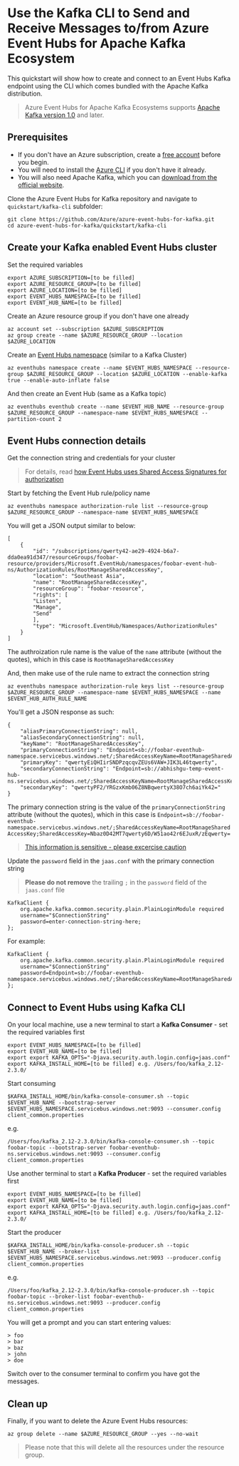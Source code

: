 # Use the Kafka CLI to Send and Receive Messages to/from Azure Event Hubs for Apache Kafka Ecosystem

This quickstart will show how to create and connect to an Event Hubs Kafka endpoint using the CLI which comes bundled with the Apache Kafka distribution. 

> Azure Event Hubs for Apache Kafka Ecosystems supports [Apache Kafka version 1.0](https:/kafka.apache.org/10/documentation.html) and later.

## Prerequisites

- If you don't have an Azure subscription, create a [free account](https://azure.microsoft.com/free/) before you begin.
- You will need to install the [Azure CLI](https://docs.microsoft.com/cli/azure/install-azure-cli?view=azure-cli-latest) if you don't have it already.
- You will also need Apache Kafka, which you can [download from the official website](https://kafka.apache.org/downloads).

Clone the Azure Event Hubs for Kafka repository and navigate to `quickstart/kafka-cli` subfolder:

    git clone https://github.com/Azure/azure-event-hubs-for-kafka.git
    cd azure-event-hubs-for-kafka/quickstart/kafka-cli

## Create your Kafka enabled Event Hubs cluster

Set the required variables

    export AZURE_SUBSCRIPTION=[to be filled]
    export AZURE_RESOURCE_GROUP=[to be filled]
    export AZURE_LOCATION=[to be filled]
    export EVENT_HUBS_NAMESPACE=[to be filled]
    export EVENT_HUB_NAME=[to be filled]

Create an Azure resource group if you don't have one already

    az account set --subscription $AZURE_SUBSCRIPTION
    az group create --name $AZURE_RESOURCE_GROUP --location $AZURE_LOCATION

Create an [Event Hubs namespace](https://docs.microsoft.com/azure/event-hubs/event-hubs-features) (similar to a Kafka Cluster)

    az eventhubs namespace create --name $EVENT_HUBS_NAMESPACE --resource-group $AZURE_RESOURCE_GROUP --location $AZURE_LOCATION --enable-kafka true --enable-auto-inflate false

And then create an Event Hub (same as a Kafka topic)

    az eventhubs eventhub create --name $EVENT_HUB_NAME --resource-group $AZURE_RESOURCE_GROUP --namespace-name $EVENT_HUBS_NAMESPACE --partition-count 2

## Event Hubs connection details

Get the connection string and credentials for your cluster

> For details, read [how Event Hubs uses Shared Access Signatures for authorization](https://docs.microsoft.com/azure/event-hubs/authorize-access-shared-access-signature?WT.mc_id=devto-blog-abhishgu)

Start by fetching the Event Hub rule/policy name

    az eventhubs namespace authorization-rule list --resource-group $AZURE_RESOURCE_GROUP --namespace-name $EVENT_HUBS_NAMESPACE

You will get a JSON output similar to below:

    [
        {
            "id": "/subscriptions/qwerty42-ae29-4924-b6a7-dda0ea91d347/resourceGroups/foobar-resource/providers/Microsoft.EventHub/namespaces/foobar-event-hub-ns/AuthorizationRules/RootManageSharedAccessKey",
            "location": "Southeast Asia",
            "name": "RootManageSharedAccessKey",
            "resourceGroup": "foobar-resource",
            "rights": [
            "Listen",
            "Manage",
            "Send"
            ],
            "type": "Microsoft.EventHub/Namespaces/AuthorizationRules"
        }
    ]

The authroization rule name is the value of the `name` attribute (without the quotes), which in this case is `RootManageSharedAccessKey`

And, then make use of the rule name to extract the connection string

    az eventhubs namespace authorization-rule keys list --resource-group $AZURE_RESOURCE_GROUP --namespace-name $EVENT_HUBS_NAMESPACE --name $EVENT_HUB_AUTH_RULE_NAME

You'll get a JSON response as such:

    {
        "aliasPrimaryConnectionString": null,
        "aliasSecondaryConnectionString": null,
        "keyName": "RootManageSharedAccessKey",
        "primaryConnectionString": "Endpoint=sb://foobar-eventhub-namespace.servicebus.windows.net/;SharedAccessKeyName=RootManageSharedAccessKey;SharedAccessKey=Nbaz0D42MT7qwerty6D/W51ao42r6EJuxR/zEqwerty=",
        "primaryKey": "qwertyEiQHIirSNDPzqcqvZEUs6VAW+JIK3L46tqwerty",
        "secondaryConnectionString": "Endpoint=sb://abhishgu-temp-event-hub-ns.servicebus.windows.net/;SharedAccessKeyName=RootManageSharedAccessKey;SharedAccessKey=qwertyPF2/YRGzxKmb06Z8NBFLCjnX38O7ch6aiYkN0=",
        "secondaryKey": "qwertyPF2/YRGzxKmb06Z8NBqwertyX38O7ch6aiYk42="
    }

The primary connection string is the value of the `primaryConnectionString` attribute (without the quotes), which in this case is `Endpoint=sb://foobar-eventhub-namespace.servicebus.windows.net/;SharedAccessKeyName=RootManageSharedAccessKey;SharedAccessKey=Nbaz0D42MT7qwerty6D/W51ao42r6EJuxR/zEqwerty=`

> [This information is sensitive - please excercise caution](https://docs.microsoft.com/azure/event-hubs/authorize-access-shared-access-signature?#best-practices-when-using-sas)

Update the `password` field in the `jaas.conf` with the primary connection string

> **Please do not remove** the trailing `;` in the `password` field of the `jaas.conf` file

    KafkaClient {
        org.apache.kafka.common.security.plain.PlainLoginModule required
        username="$ConnectionString"
        password=enter-connection-string-here;
    };

For example:

    KafkaClient {
        org.apache.kafka.common.security.plain.PlainLoginModule required
        username="$ConnectionString"
        password=Endpoint=sb://foobar-eventhub-namespace.servicebus.windows.net/;SharedAccessKeyName=RootManageSharedAccessKey;SharedAccessKey=Nbaz0D42MT7qwerty6D/W51ao42r6EJuxR/zEqwerty=;
    };

## Connect to Event Hubs using Kafka CLI

On your local machine, use a new terminal to start a **Kafka Consumer** - set the required variables first

    export EVENT_HUBS_NAMESPACE=[to be filled]
    export EVENT_HUB_NAME=[to be filled]
    export export KAFKA_OPTS="-Djava.security.auth.login.config=jaas.conf"
    export KAFKA_INSTALL_HOME=[to be filled] e.g. /Users/foo/kafka_2.12-2.3.0/

Start consuming

    $KAFKA_INSTALL_HOME/bin/kafka-console-consumer.sh --topic $EVENT_HUB_NAME --bootstrap-server $EVENT_HUBS_NAMESPACE.servicebus.windows.net:9093 --consumer.config client_common.properties

e.g.

    /Users/foo/kafka_2.12-2.3.0/bin/kafka-console-consumer.sh --topic foobar-topic --bootstrap-server foobar-eventhub-ns.servicebus.windows.net:9093 --consumer.config client_common.properties

Use another terminal to start a **Kafka Producer** - set the required variables first

    export EVENT_HUBS_NAMESPACE=[to be filled]
    export EVENT_HUB_NAME=[to be filled]
    export export KAFKA_OPTS="-Djava.security.auth.login.config=jaas.conf"
    export KAFKA_INSTALL_HOME=[to be filled] e.g. /Users/foo/kafka_2.12-2.3.0/

Start the producer

    $KAFKA_INSTALL_HOME/bin/kafka-console-producer.sh --topic $EVENT_HUB_NAME --broker-list $EVENT_HUBS_NAMESPACE.servicebus.windows.net:9093 --producer.config client_common.properties

e.g.

    /Users/foo/kafka_2.12-2.3.0/bin/kafka-console-producer.sh --topic foobar-topic --broker-list foobar-eventhub-ns.servicebus.windows.net:9093 --producer.config client_common.properties

You will get a prompt and you can start entering values:

    > foo
    > bar
    > baz
    > john
    > doe

Switch over to the consumer terminal to confirm you have got the messages.

## Clean up

Finally, if you want to delete the Azure Event Hubs resources:

    az group delete --name $AZURE_RESOURCE_GROUP --yes --no-wait

> Please note that this will delete all the resources under the resource group.